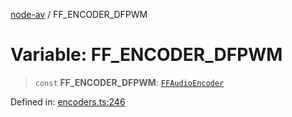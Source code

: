 [node-av](../globals.md) / FF\_ENCODER\_DFPWM

# Variable: FF\_ENCODER\_DFPWM

> `const` **FF\_ENCODER\_DFPWM**: [`FFAudioEncoder`](../type-aliases/FFAudioEncoder.md)

Defined in: [encoders.ts:246](https://github.com/seydx/av/blob/f8631fc881b394300b1479f511d55cf1c370a87f/src/constants/encoders.ts#L246)
